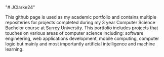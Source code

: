 "# JClarke24" 

This github page is used as my academic portfolio and contains multiple repositeries for projects completed during my 3 year Computer Science Bachelor course at Surrey University. This portfolio includes projects that touches on various areas of computer science including: software engineering, web applications development, mobile computing, computer logic but mainly and most importantly artificial intelligence and machine learning.
